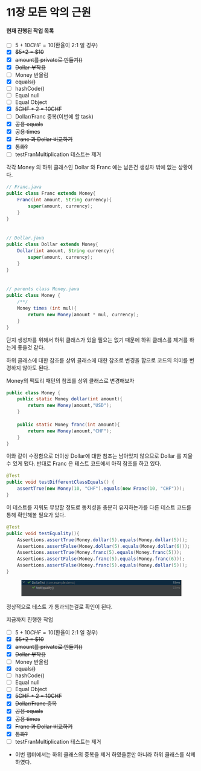 # 11장 모든 악의 근원

#### 현재 진행된 작업 목록

* [ ] $5 + 10CHF = 10$(환율이 2:1  일 경우)
* [x] ~~$5\*2 = $10~~
* [x] ~~amount를 private로 만들기()~~
* [x] ~~Dollar 부작용~~
* [ ] Money 반올림
* [x] ~~equals()~~
* [ ] hashCode()
* [ ] Equal null
* [ ] Equal Object&#x20;
* [x] ~~5CHF \* 2 = 10CHF~~
* [ ] Dollar/Franc 중복(이번에 할 task)
* [x] ~~공용 equals~~
* [x] ~~공용 times~~
* [x] ~~Franc 과 Dollar 비교하기~~
* [x] ~~통화?~~
* [ ] testFranMultiplication 테스트는 제거

각각 Money 의 하위 클래스인 Dollar 와 Franc 에는 남은건 생성자 밖에 없는 상황이다.

```java
// Franc.java
public class Franc extends Money{
    Franc(int amount, String currency){
        super(amount, currency);
    }
}


// Dollar.java
public class Dollar extends Money{
    Dollar(int amount, String currency){
        super(amount, currency);
    }
}


// parents class Money.java
public class Money {
    /**/
    Money times (int mul){
        return new Money(amount * mul, currency);
    }
}


```

단지 생성자를 위해서 하위 클래스가 있을 필요는 없기 때문에 하위 클래스를 제거를 하는게 좋을것 같다.

하위 클래스에 대한 참조를 상위 클래스에 대한 참조로 변경을 함으로 코드의 의미를 변경하지 않아도 된다.

Money의 팩토리 패턴의 참조를 상위 클래스로 변경해보자

```java
public class Money {
    public static Money dollar(int amount){
        return new Money(amount,"USD");
    }

    public static Money franc(int amount){
        return new Money(amount,"CHF");
    }
}
```

이와 같이 수정함으로 더이상 Dollar에 대한 참조는 남아있지 않으므로 Dollar 를 지울수 있게 됐다. 반대로 Franc 은 테스트 코드에서 아직 참조를 하고 있다.&#x20;



```java
@Test
public void testDifferentClassEquals() {
    assertTrue(new Money(10, "CHF").equals(new Franc(10, "CHF")));
}
```

이 테스트를 지워도 무방할 정도로 동치성을 충분히 유지하는가를 다른 테스트 코드를 통해 확인해볼 필요가 있다.



```java
@Test
public void testEquality(){
    Assertions.assertTrue(Money.dollar(5).equals(Money.dollar(5)));
    Assertions.assertFalse(Money.dollar(5).equals(Money.dollar(6)));
    Assertions.assertTrue(Money.franc(5).equals(Money.franc(5)));
    Assertions.assertFalse(Money.franc(5).equals(Money.franc(6)));
    Assertions.assertFalse(Money.franc(5).equals(Money.dollar(5)));
}
```

<figure><img src="../../../.gitbook/assets/image (2) (1) (1) (1) (1) (1) (1) (1).png" alt=""><figcaption></figcaption></figure>

정상적으로 테스트 가 통과되는걸로 확인이 된다.



지금까지 진행한 작업

* [ ] $5 + 10CHF = 10$(환율이 2:1  일 경우)
* [x] ~~$5\*2 = $10~~
* [x] ~~amount를 private로 만들기()~~
* [x] ~~Dollar 부작용~~
* [ ] Money 반올림
* [x] ~~equals()~~
* [ ] hashCode()
* [ ] Equal null
* [ ] Equal Object&#x20;
* [x] ~~5CHF \* 2 = 10CHF~~
* [x] ~~Dollar/Franc 중복~~
* [x] ~~공용 equals~~
* [x] ~~공용 times~~
* [x] ~~Franc 과 Dollar 비교하기~~
* [x] ~~통화?~~
* [ ] testFranMultiplication 테스트는 제거

- 이번 챕터에서는 하위 클래스의 중복을 제거 하였을뿐만 아니라 하위 클래스를 삭제하였다.&#x20;
